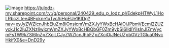 ![image](https://github.com/CoolGamesDev01/Task-multiplayer/assets/142186683/3d5bc1c6-a774-4ce8-9179-61ac8ad0f51d)
https://tulodz-my.sharepoint.com/:v:/g/personal/240429_edu_p_lodz_pl/EdekpHTWyL1HoLRbczLtee4BFpkne1uTycAjHpEUe1KlDg?nav=eyJyZWZlcnJhbEluZm8iOnsicmVmZXJyYWxBcHAiOiJPbmVEcml2ZUZvckJ1c2luZXNzIiwicmVmZXJyYWxBcHBQbGF0Zm9ybSI6IldlYiIsInJlZmVycmFsTW9kZSI6InZpZXciLCJyZWZlcnJhbFZpZXciOiJNeUZpbGVzTGlua0NvcHkifX0&e=DnD29y
